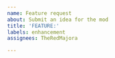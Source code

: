 ```yaml
---
name: Feature request
about: Submit an idea for the mod
title: 'FEATURE:'
labels: enhancement
assignees: TheRedMajora

---
```



